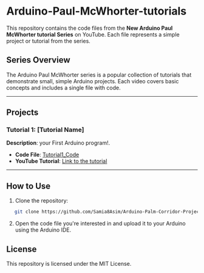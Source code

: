 # Arduino-Paul-McWhorter-tutorials

This repository contains the code files from the **New Arduino Paul McWhorter tutorial Series** on YouTube. Each file represents a simple project or tutorial from the series.

## Series Overview
The Arduino Paul McWhorter series is a popular collection of tutorials that demonstrate small, simple Arduino projects. Each video covers basic concepts and includes a single file with code.

---

## Projects

### Tutorial 1: [Tutorial Name]
**Description**: your First Arduino program!.

- **Code File**: [Tutorial1_Code](link-to-file)
- **YouTube Tutorial**: [Link to the tutorial](https://youtu.be/fJWR7dBuc18?si=60SnjQDBh12oIhjB)

---


## How to Use

1. Clone the repository:
```bash
   git clone https://github.com/Samia8Asim/Arduino-Palm-Corridor-Projects.git
```

2. Open the code file you're interested in and upload it to your Arduino using the Arduino IDE.

## License
This repository is licensed under the MIT License.